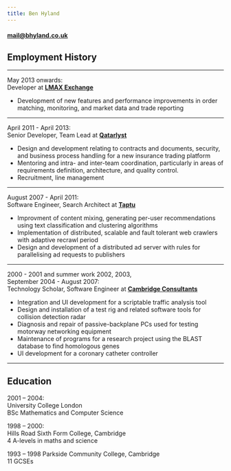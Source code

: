 ```yaml
---
title: Ben Hyland
---
```


#### [mail@bhyland.co.uk](mailto:mail@bhyland.co.uk)

## Employment History

* * * * *

May 2013 onwards:  
Developer at **[LMAX Exchange](http://www.lmax.com/)**

* Development of new features and performance improvements in order matching, monitoring, and market data and trade reporting

* * * * *

April 2011 - April 2013:  
Senior Developer, Team Lead at **[Qatarlyst](http://www.ebixexchange.co.uk/)**

* Design and development relating to contracts and documents, security, and business process handling for a new insurance trading platform
* Mentoring and intra- and inter-team coordination, particularly in areas of requirements definition, architecture, and quality control.
* Recruitment, line management

* * * * *

August 2007 - April 2011:  
Software Engineer, Search Architect at **[Taptu](https://www.taptu.com/)**

* Improvment of content mixing, generating per-user recommendations using text classification and clustering algorithms
* Implementation of distributed, scalable and fault tolerant web crawlers with adaptive recrawl period
* Design and development of a distributed ad
server with rules for parallelising ad requests to publishers

* * * * *

2000 - 2001 and summer work 2002, 2003,  
September 2004 - August 2007:  
Technology Scholar, Software Engineer at **[Cambridge Consultants](http://www.cambridgeconsultants.com/)**

* Integration and UI development for a scriptable traffic analysis tool
* Design and installation of a test rig and related software tools for collision detection radar
* Diagnosis and repair of passive-backplane PCs used for testing motorway networking equipment
* Maintenance of programs for a research project using the BLAST database to find homologous genes
* UI development for a coronary catheter controller

* * * * *

## Education

2001 – 2004:  
University College London  
BSc Mathematics and Computer Science

1998 – 2000:  
Hills Road Sixth Form College, Cambridge  
4 A-levels in maths and science

1993 – 1998 Parkside Community College, Cambridge  
11 GCSEs  

